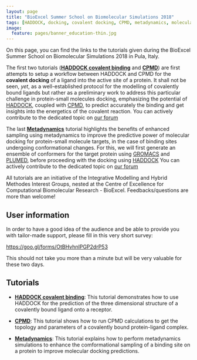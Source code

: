 ```yaml
---
layout: page
title: "BioExcel Summer School on Biomolecular Simulations 2018"
tags: [HADDOCK, docking, covalent docking, CPMD, metadynamics, molecular simulations, tutorials, BioExcel, summer school]
image:
  feature: pages/banner_education-thin.jpg
---
```


On this page, you can find the links to the tutorials given during the BioExcel Summer School on Biomolecular Simulations 2018 in Pula, Italy.

The first two tutorials ([**HADDOCK covalent binding**](/education/biomolecular-simulations-2018/HADDOCK_tutorial) and [**CPMD**](/education/biomolecular-simulations-2018/CPMD_tutorial)) are first attempts to setup a workflow between HADDOCK and CPMD for the **covalent docking** of a ligand into the active site of a protein.
It shall not be seen, *yet*, as a well-established protocol for the modelling of covalently bound ligands but rather as a preliminary work to address this particular challenge in protein-small molecules docking, emphasizing the potential of [HADDOCK](http://www.bonvinlab.org/software/haddock2.2/), coupled with [CPMD](http://cpmd.org/), to predict accurately the binding and get insights into the energetics of the covalent reaction.
You can actively contribute to the dedicated topic on [our forum](http://ask.bioexcel.eu/t/bioexcel-summer-school-2018-modelling-of-a-covalent-inhibitor-using-haddock-and-cpmd/)

The last [**Metadynamics**](/education/biomolecular-simulations-2018/Metadynamics_tutorial) tutorial highlights the benefits of enhanced sampling using metadynamics to improve the predictive power of molecular docking for protein-small molecule targets, in the case of binding sites undergoing conformational changes. For this, we will first generate an ensemble of conformers for the target protein using [GROMACS](http://www.gromacs.org/) and [PLUMED](http://www.plumed.org/), before proceeding with the docking using [HADDOCK](http://www.bonvinlab.org/software/haddock2.2/)
You can actively contribute to the dedicated topic on [our forum](http://ask.bioexcel.eu/t/bioexcel-summer-school-2018-enhanced-sampling-using-metadynamics-simulation-for-docking/)


All tutorials are an initiative of the Integrative Modelling and Hybrid Methodes Interest Groups,
nested at the Centre of Excellence for Computational Biomolecular Research - BioExcel. Feedbacks/questions are more than welcome!


## User information

In order to have a good idea of the audience and be able to provide you with tailor-made
support, please fill in this very short survey:

<https://goo.gl/forms/OtBHvhnIPGP2drP53>

This should not take you more than a minute but will be very valuable for these two days.

## Tutorials 

* [**HADDOCK covalent binding**](/education/biomolecular-simulations-2018/HADDOCK_tutorial):
  This tutorial demonstrates how to use HADDOCK for the prediction of the three dimensional structure of a covalently bound ligand onto a receptor.

* [**CPMD**](/education/biomolecular-simulations-2018/CPMD_tutorial):
  This tutorial shows how to run CPMD calculations to get the topology and parameters of a covalently bound protein-ligand complex.

* [**Metadynamics**](/education/biomolecular-simulations-2018/Metadynamics_tutorial):
  This tutorial explains how to perform metadynamics simulations to enhance the comformational sampling of a binding site on a protein to improve molecular docking predictions.
